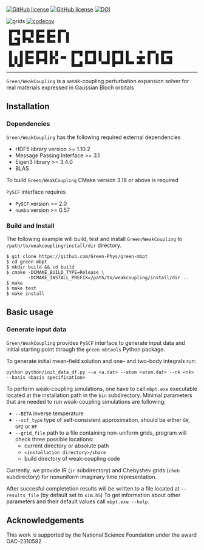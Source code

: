 [![GitHub license](https://img.shields.io/github/license/Green-Phys/green-mbpt?cacheSeconds=3600&color=informational&label=License)](./LICENSE)
[![GitHub license](https://img.shields.io/badge/C%2B%2B-17-blue)](https://en.cppreference.com/w/cpp/compiler_support/17)
[![DOI](https://zenodo.org/badge/699493450.svg)](https://zenodo.org/doi/10.5281/zenodo.10071545)

![grids](https://github.com/Green-Phys/green-mbpt/actions/workflows/test.yaml/badge.svg)
[![codecov](https://codecov.io/gh/Green-Phys/green-mbpt/graph/badge.svg?token=ZHN38G4O5U)](https://codecov.io/gh/Green-Phys/green-mbpt)

```
 █▀▀█ █▀▀█ █▀▀ █▀▀ █▀▀▄
 █ ▄▄ █▄▄▀ █▀▀ █▀▀ █  █
 █▄▄█ ▀ ▀▀ ▀▀▀ ▀▀▀ ▀  ▀

 █   █ █▀▀ █▀▀█ █ █     █▀▀█ █▀▀█ █  █ █▀▀█ █    ▀  █▀▀▄ █▀▀▀
 █ █ █ █▀▀ █▄▄█ █▀▄ ▀▀  █    █  █ █  █ █  █ █   ▀█▀ █  █ █ ▀█
 █▄▀▄█ ▀▀▀ ▀  ▀ ▀ ▀     █▄▄█ ▀▀▀▀  ▀▀▀ █▀▀▀ ▀▀▀ ▀▀▀ ▀  ▀ ▀▀▀▀
```
***

`Green/WeakCoupling` is a weak-coupling perturbation expansion solver for real materials expressed in Gaussian Bloch orbitals

## Installation

### Dependencies

`Green/WeakCoupling` has the following required external dependencies
  - HDF5 library version >= 1.10.2
  - Message Passing Interface >= 3.1
  - Eigen3 library >= 3.4.0
  - BLAS

To build `Green/WeakCoupling` CMake version 3.18 or above is required

`PySCF` interface requires
  - `PySCF` version >= 2.0
  - `numba` version >= 0.57

### Build and Install

The following example will build, test and install `Green/WeakCoupling` to `/path/to/weakcoupling/install/dir` directory.

```ShellSession
$ git clone https://github.com/Green-Phys/green-mbpt
$ cd green-mbpt
$ mkdir build && cd build
$ cmake -DCMAKE_BUILD_TYPE=Release \
        -DCMAKE_INSTALL_PREFIX=/path/to/weakcoupling/install/dir ..
$ make
$ make test
$ make install
```

## Basic usage

### Generate input data
`Green/WeakCoupling` provides `PySCF` interface to generate input data and initial starting point through the `green-mbtools` Python package.

To generate initial mean-field solution and one- and two-body integrals run:
```ShellSession
python python/init_data_df.py --a <a.dat> --atom <atom.dat> --nk <nk> --basis <basis specification>
```

To perform weak-coupling simulations, one have to call `mbpt.exe` executable located at the installation path in the `bin` subdirectory.
Minimal parameters that are needed to run weak-coupling simulations are following:

- `--BETA`  inverse temperature
- `--scf_type` type of self-consistent approximation, should be either `GW`, `GF2` or `HF`
- `--grid_file`  path to a file containing non-uniform grids, program will check three possible locations:
    - current directory or absolute path
    - `<installation directory>/share`
    - build directory of weak-coupling code

Currently, we provide IR (`ir` subdirectory) and Chebyshev grids (`cheb` subdirectory) for nonuniform imaginary time representation.

After succesful completetion results will be written to a file located at `--results_file` (by default set to `sim.h5`)
To get information about other parameters and their default values call `mbpt.exe --help`.

## Acknowledgements

This work is supported by the National Science Foundation under the award OAC-2310582
